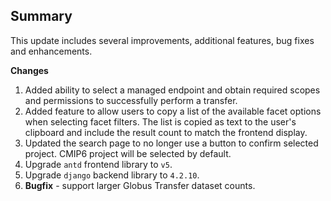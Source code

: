 ## Summary

This update includes several improvements, additional features, bug fixes and enhancements.

**Changes**

1. Added ability to select a managed endpoint and obtain required scopes and permissions to successfully perform a transfer.
2. Added feature to allow users to copy a list of the available facet options when selecting facet filters. The list is copied as text to the user's clipboard and include the result count to match the frontend display.
3. Updated the search page to no longer use a button to confirm selected project. CMIP6 project will be selected by default.
4. Upgrade `antd` frontend library to `v5`.
5. Upgrade `django` backend library to `4.2.10`.
6. **Bugfix** - support larger Globus Transfer dataset counts.
